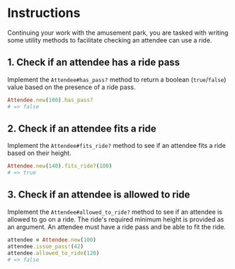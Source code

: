 # Instructions

Continuing your work with the amusement park, you are tasked with writing some utility methods to facilitate checking an attendee can use a ride.

## 1. Check if an attendee has a ride pass

Implement the `Attendee#has_pass?` method to return a boolean (`true`/`false`) value based on the presence of a ride pass.

```ruby
Attendee.new(100).has_pass?
# => false
```

## 2. Check if an attendee fits a ride

Implement the `Attendee#fits_ride?` method to see if an attendee fits a ride based on their height.

```ruby
Attendee.new(140).fits_ride?(100)
# => true
```

## 3. Check if an attendee is allowed to ride

Implement the `Attendee#allowed_to_ride?` method to see if an attendee is allowed to go on a ride. The ride's required minimum height is provided as an argument. An attendee must have a ride pass and be able to fit the ride.

```ruby
attendee = Attendee.new(100)
attendee.issue_pass!(42)
attendee.allowed_to_ride(120)
# => false
```
